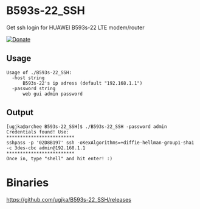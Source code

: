 # B593s-22_SSH
Get ssh login for HUAWEI B593s-22 LTE modem/router

[![Donate](https://dl.ugjka.net/Donate-PayPal-green.svg)](https://www.paypal.me/ugjka)

## Usage
```
Usage of ./B593s-22_SSH:
  -host string
      B593s-22's ip adress (default "192.168.1.1")
  -password string
      web gui admin password
```

## Output

```
[ugjka@archee B593s-22_SSH]$ ./B593s-22_SSH -password admin
Credentials found! Use:
*************************
sshpass -p '02D8B197' ssh -oKexAlgorithms=+diffie-hellman-group1-sha1 -c 3des-cbc admin@192.168.1.1
*************************
Once in, type "shell" and hit enter! :)
```

# Binaries

https://github.com/ugjka/B593s-22_SSH/releases
